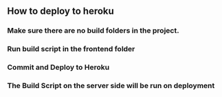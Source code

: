 
## How to deploy to heroku

### Make sure there are no build folders in the project.
### Run build script in the frontend folder
### Commit and Deploy to Heroku
### The Build Script on the server side will be run on deployment